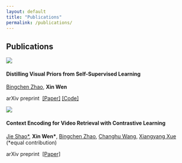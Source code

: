 ```yaml
---
layout: default
title: "Publications"
permalink: /publications/
---
```


## Publications

<link rel="stylesheet" href="/assets/css/publication.css">
<div class="publication">
  <div class="left"><img src="{{ site.images | relative_url }}/pub/distilling.png"></div>
  <div class="right"><h4>Distilling Visual Priors from Self-Supervised Learning</h4>
    <a class="author" href="https://info.zhaobc.me/">Bingchen Zhao</a>, 
    <b><a class="author">Xin Wen</a></b>
    <p class="venue">arXiv preprint&nbsp;
      <a style="text-decoration: underline" href="https://arxiv.org/abs/2008.00261">[Paper]</a>
      <a style="text-decoration: underline" href="https://github.com/DTennant/distill_visual_priors">[Code]</a>
    </p>
  </div>
</div>
<div class="publication">
  <div class="left"><img src="{{ site.images | relative_url }}/pub/cecl.png"></div>
  <div class="right"><h4>Context Encoding for Video Retrieval with Contrastive Learning</h4>
    <a class="author" href="https://www.linkedin.com/in/jieshao/">Jie Shao*</a>, 
    <b><a class="author">Xin Wen*</a></b>, 
    <a class="author" href="https://info.zhaobc.me/">Bingchen Zhao</a>, 
    <a class="author" href="http://chw.azurewebsites.net/">Changhu Wang</a>,
    <a class="author" href="https://scholar.google.com/citations?user=DTbhX6oAAAAJ&hl=en">Xiangyang Xue</a> (*equal contribution)
    <p class="venue">arXiv preprint&nbsp;
      <a style="text-decoration: underline" href="https://arxiv.org/abs/2008.01334">[Paper]</a>
    </p>
  </div>
</div>